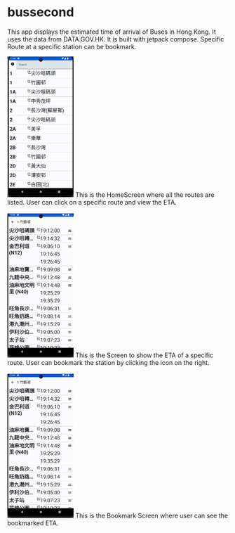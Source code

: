 # bussecond
This app displays the estimated time of arrival of Buses in Hong Kong. It uses the data from DATA.GOV.HK. 
It is built with jetpack compose. Specific Route at a specific station can be bookmark.

<img src="https://github.com/Abvcxz2023/bussecond/blob/master/HomeScreen.png" width = "30%" height= "30%">
This is the HomeScreen where all the routes are listed. User can click on a specific route and view the ETA.
<br />
<br />

<img src="https://github.com/Abvcxz2023/bussecond/blob/master/DetailScreen.png" width = "30%" height= "30%">
This is the Screen to show the ETA of a specific route. User can bookmark the station by clicking the icon on the right.
<br />
<br />

<img src="https://github.com/Abvcxz2023/bussecond/blob/master/DetailScreen.png" width = "30%" height= "30%">
This is the Bookmark Screen where user can see the bookmarked ETA.